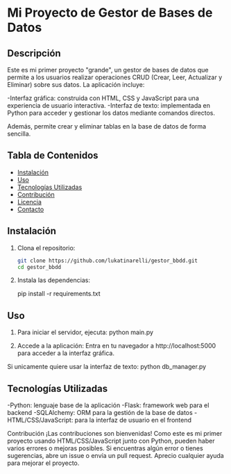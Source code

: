 # Mi Proyecto de Gestor de Bases de Datos

## Descripción
Este es mi primer proyecto "grande", un gestor de bases de datos que permite a los usuarios realizar operaciones CRUD (Crear, Leer, Actualizar y Eliminar) sobre sus datos. La aplicación incluye:

 -Interfaz gráfica: construida con HTML, CSS y JavaScript para una experiencia de usuario interactiva.
 -Interfaz de texto: implementada en Python para acceder y gestionar los datos mediante comandos directos.

Además, permite crear y eliminar tablas en la base de datos de forma sencilla.


## Tabla de Contenidos
- [Instalación](#instalación)
- [Uso](#uso)
- [Tecnologías Utilizadas](#tecnologías-utilizadas)
- [Contribución](#contribución)
- [Licencia](#licencia)
- [Contacto](#contacto)


## Instalación
1. Clona el repositorio:
   ```bash
   git clone https://github.com/lukatinarelli/gestor_bbdd.git
   cd gestor_bbdd

2. Instala las dependencias:

    pip install -r requirements.txt


## Uso
1. Para iniciar el servidor, ejecuta:
    python main.py

2. Accede a la aplicación: Entra en tu navegador a http://localhost:5000 para acceder a la interfaz gráfica.

Si unicamente quiere usar la interfaz de texto:
    python db_manager.py


## Tecnologías Utilizadas
 -Python: lenguaje base de la aplicación
 -Flask: framework web para el backend
 -SQLAlchemy: ORM para la gestión de la base de datos
 -HTML/CSS/JavaScript: para la interfaz de usuario en el frontend


Contribución
¡Las contribuciones son bienvenidas! Como este es mi primer proyecto usando HTML/CSS/JavaScript junto con Python, pueden haber varios errores o mejoras posibles. Si encuentras algún error o tienes sugerencias, abre un issue o envía un pull request. Aprecio cualquier ayuda para mejorar el proyecto.